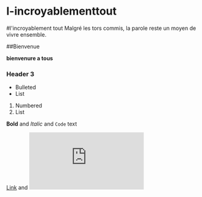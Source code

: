 # l-incroyablementtout
#l'incroyablement tout 
Malgré les tors commis, la parole reste un moyen de vivre ensemble.

##Bienvenue

**bienvenure a tous**

### Header 3

- Bulleted
- List

1. Numbered
2. List

**Bold** and _Italic_ and `Code` text

[Link](https://www.huffingtonpost.fr/2014/11/05/mondes-paralleles-mecanique-quantique-chercheurs_n_6100662.html) and ![Image](https://www.huffingtonpost.fr/2014/11/05/mondes-paralleles-mecanique-quantique-chercheurs_n_6100662.html)
